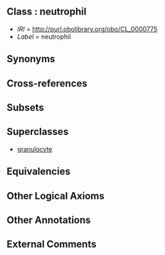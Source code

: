 
## Class : neutrophil

 * *IRI* = http://purl.obolibrary.org/obo/CL_0000775
 * *Label* = neutrophil

## Synonyms


## Cross-references


## Subsets


## Superclasses

 * [granulocyte](../../CL/94/CL_0000094.md)

## Equivalencies


## Other Logical Axioms


## Other Annotations


## External Comments

